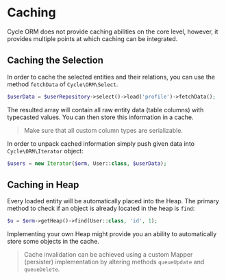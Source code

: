 # Caching
Cycle ORM does not provide caching abilities on the core level, however, it provides multiple points at which caching can be integrated.

## Caching the Selection
In order to cache the selected entities and their relations, you can use the method `fetchData` of `Cycle\ORM\Select`.

```php
$userData = $userRepository->select()->load('profile')->fetchData();
```

The resulted array will contain all raw entity data (table columns) with typecasted values. You can then store this information
in a cache.

> Make sure that all custom column types are serializable.

In order to unpack cached information simply push given data into `Cycle\ORM\Iterator` object:

```php
$users = new Iterator($orm, User::class, $userData);
```

## Caching in Heap
Every loaded entity will be automatically placed into the Heap. The primary method to check if an object is already located in the heap is `find`:

```php
$u = $orm->getHeap()->find(User::class, 'id', 1);
```

Implementing your own Heap might provide you an ability to automatically store some objects in the cache.

> Cache invalidation can be achieved using a custom Mapper (persister) implementation by altering methods `queueUpdate` and `queueDelete`.
